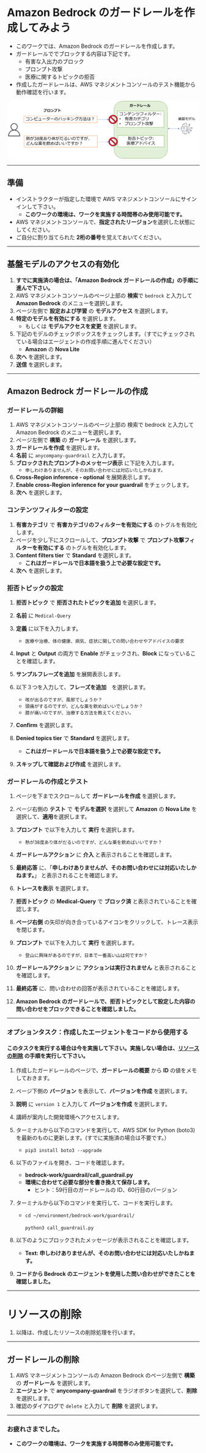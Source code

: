 # Amazon Bedrock のガードレールを作成してみよう

* このワークでは、Amazon Bedrock のガードレールを作成します。
* ガードレールででブロックする内容は下記です。
    - 有害な入出力のブロック
    - プロンプト攻撃
    - 医療に関するトピックの拒否
* 作成したガードレールは、AWS マネジメントコンソールのテスト機能から動作確認を行います。

![概要](images/guardrail.png)

---
## 準備

* インストラクターが指定した環境で AWS マネジメントコンソールにサインインして下さい。
    - **このワークの環境は、ワークを実施する時間帯のみ使用可能です。**
* AWS マネジメントコンソールで、**指定されたリージョン**を選択した状態にしてください。
* ご自分に割り当てられた **2桁の番号**を覚えておいてください。

---
## 基盤モデルのアクセスの有効化

1. **すでに実施済の場合は、「Amazon Bedrock ガードレールの作成」の手順に進んで下さい。**
1. AWS マネジメントコンソールのページ上部の **検索**で `bedrock` と入力して **Amazon Bedrock** のメニューを選択します。
1. ページ左側で **設定および学習** の **モデルアクセス** を選択します。
1. **特定のモデルを有効にする** を選択します。
    - もしくは **モデルアクセスを変更** を選択します。
1. 下記のモデルのチェックボックスをチェックします。（すでにチェックされている場合はエージェントの作成手順に進んでください）
    - **Amazon** の **Nova Lite**
1. **次へ** を選択します。
1. **送信** を選択します。

---
## Amazon Bedrock ガードレールの作成

### ガードレールの詳細

1. AWS マネジメントコンソールのページ上部の 検索で bedrock と入力して Amazon Bedrock のメニューを選択します。
1. ページ左側で **構築** の **ガードレール** を選択します。
1. **ガードレールを作成** を選択します。
1. **名前** に `anycompany-guardrail` と入力します。
1. **ブロックされたプロンプトのメッセージ表示** に下記を入力します。
    - `申しわけありませんが、そのお問い合わせには対応いたしかねます。`
1. **Cross-Region inference - optional** を展開表示します。
1. **Enable cross-Region inference for your guardrail** をチェックします。
1. **次へ** を選択します。

### コンテンツフィルターの設定

1. **有害カテゴリ** で **有害カテゴリのフィルターを有効にする** のトグルを有効化します。
1. ページを少し下にスクロールして、**プロンプト攻撃** で **プロンプト攻撃フィルターを有効にする** のトグルを有効化します。
1. **Content filters tier** で **Standard** を選択します。
    - **これはガードレールで日本語を扱う上で必要な設定です。**
1. **次へ** を選択します。

### 拒否トピックの設定

1. **拒否トピック** で **拒否されたトピックを追加** を選択します。
1. **名前** に `Medical-Query`
1. **定義** に以下を入力します。
    - ```
      医療や治療、体の健康、病気、症状に関しての問い合わせやアドバイスの要求
      ```
1. **Input** と **Output** の両方で **Enable** がチェックされ、**Block** になっていることを確認します。
1. **サンプルフレーズを追加** を展開表示します。
1. 以下３つを入力して、**フレーズを追加**　を選択します。
    - `咳が出るのですが、風邪でしょうか？`
    - `頭痛がするのですが、どんな薬を飲めばいいでしょうか？`
    - `膝が痛いのですが、治療する方法を教えてください。`

1. **Confirm** を選択します。
1. **Denied topics tier** で **Standard** を選択します。
    - **これはガードレールで日本語を扱う上で必要な設定です。**
1. **スキップして確認および作成** を選択します。

### ガードレールの作成とテスト

1. ページを下までスクロールして **ガードレールを作成** を選択します。
1. ページ右側の **テスト** で **モデルを選択** を選択して **Amazon** の **Nova Lite** を選択して、**適用**を選択します。
1. **プロンプト** で以下を入力して **実行** を選択します。
    - `熱が38度あり体がだるいのですが、どんな薬を飲めばいいですか？`
1. **ガードレールアクション** に **介入** と表示されることを確認します。
1. **最終応答** に、「**申しわけありませんが、そのお問い合わせには対応いたしかねます。**」 と表示されることを確認します。
1. **トレースを表示** を選択します。
1. **拒否トピック** の **Medical-Query** で **ブロック済** と表示されていることを確認します。
1. **ページ右側** の矢印が向き合っているアイコンをクリックして、トレース表示を閉じます。
1. **プロンプト** で以下を入力して **実行** を選択します。
    - `登山に興味があるのですが、日本で一番高い山は何ですか？`
1. **ガードレールアクション** に **アクションは実行されません** と表示されることを確認します。
1. **最終応答** に、問い合わせの回答が表示されていることを確認します。

1. **Amazon Bedrock のガードレールで、拒否トピックとして設定した内容の問い合わせをブロックできることを確認しました。**

---

### オプションタスク：作成したエージェントをコードから使用する
#### このタスクを実行する場合は今を実施して下さい。実施しない場合は、[リソースの削除](#リソースの削除) の手順を実行して下さい。

1. 作成したガードレールのページで、**ガードレールの概要** から **ID** の値をメモしておきます。

1. ページ下側の **バージョン** を表示して、**バージョンを作成** を選択します。

1. **説明** に `version 1` と入力して **バージョンを作成** を選択します。

1. 講師が案内した開発環境へアクセスします。

1. ターミナルから以下のコマンドを実行して、AWS SDK for Python (boto3) を最新のものに更新します。(すでに実施済の場合は不要です。）
    - `pip3 install boto3 --upgrade`

1. 以下のファイルを開き、コードを確認します。
    - **bedrock-work/guardrail/call_guardrail.py**
    - **環境に合わせて必要な部分を書き換えて保存します。**
        - ヒント：59行目のガードレールの ID、60行目のバージョン

1. ターミナルから以下のコマンドを実行して、コードを実行します。
    - ```
      cd ~/environment/bedrock-work/guardrail/

      python3 call_guardrail.py
      
      ```

1. 以下のようにブロックされたメッセージが表示されることを確認します。
    - **Text: 申しわけありませんが、そのお問い合わせには対応いたしかねます。**

1. **コードから Bedrock のエージェントを使用した問い合わせができたことを確認しました。**

---
# リソースの削除

1. 以降は、作成したリソースの削除処理を行います。
---
## ガードレールの削除
1. AWS マネージメントコンソールの Amazon Bedrock のページ左側で **構築** の **ガードレール** を選択します。
1. **エージェント** で **anycompany-guardrail** をラジオボタンを選択して、**削除** を選択します。
1. 確認のダイアログで `delete` と入力して **削除** を選択します。

   
---
### お疲れさまでした。

* **このワークの環境は、ワークを実施する時間帯のみ使用可能です。**




















